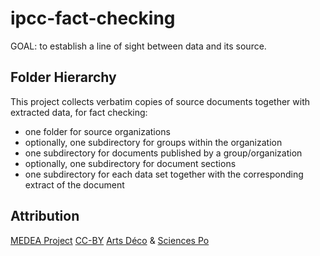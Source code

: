 # ipcc-fact-checking

GOAL: to establish a line of sight between data and its source.

## Folder Hierarchy

This project collects verbatim copies of source documents
together with extracted data, for fact checking:

* one folder for source organizations
* optionally, one subdirectory for groups within the organization
* one subdirectory for documents published by a group/organization
* optionally, one subdirectory for document sections
* one subdirectory for each data set together
  with the corresponding extract of the document

## Attribution

[MEDEA Project][MEDEA]
[CC-BY][] [Arts Déco][Arts Deco] & [Sciences Po][Medialab]

[MEDEA]: http://www.projetmedea.fr/
[CC-BY]: https://creativecommons.org/licenses/by/4.0/
         "Creative Commons Attribution 4.0 International"
[Arts Deco]: http://www.ensad.fr/en
             "École Nationale Supérieure des Arts Décoratifs"
[Medialab]: http://www.medialab.sciences-po.fr/
               "Sciences Po Médialab"
